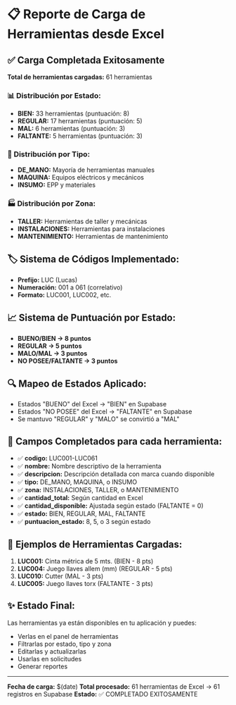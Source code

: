# 📋 Reporte de Carga de Herramientas desde Excel

## ✅ Carga Completada Exitosamente

**Total de herramientas cargadas:** 61 herramientas

### 📊 Distribución por Estado:
- **BIEN:** 33 herramientas (puntuación: 8)
- **REGULAR:** 17 herramientas (puntuación: 5) 
- **MAL:** 6 herramientas (puntuación: 3)
- **FALTANTE:** 5 herramientas (puntuación: 3)

### 🔧 Distribución por Tipo:
- **DE_MANO:** Mayoría de herramientas manuales
- **MAQUINA:** Equipos eléctricos y mecánicos
- **INSUMO:** EPP y materiales

### 🏭 Distribución por Zona:
- **TALLER:** Herramientas de taller y mecánicas
- **INSTALACIONES:** Herramientas para instalaciones
- **MANTENIMIENTO:** Herramientas de mantenimiento

## 🏷️ Sistema de Códigos Implementado:
- **Prefijo:** LUC (Lucas)
- **Numeración:** 001 a 061 (correlativo)
- **Formato:** LUC001, LUC002, etc.

## 📈 Sistema de Puntuación por Estado:
- **BUENO/BIEN → 8 puntos**
- **REGULAR → 5 puntos** 
- **MALO/MAL → 3 puntos**
- **NO POSEE/FALTANTE → 3 puntos**

## 🔍 Mapeo de Estados Aplicado:
- Estados "BUENO" del Excel → "BIEN" en Supabase
- Estados "NO POSEE" del Excel → "FALTANTE" en Supabase
- Se mantuvo "REGULAR" y "MALO" se convirtió a "MAL"

## 📝 Campos Completados para cada herramienta:
- ✅ **codigo:** LUC001-LUC061
- ✅ **nombre:** Nombre descriptivo de la herramienta
- ✅ **descripcion:** Descripción detallada con marca cuando disponible
- ✅ **tipo:** DE_MANO, MAQUINA, o INSUMO
- ✅ **zona:** INSTALACIONES, TALLER, o MANTENIMIENTO
- ✅ **cantidad_total:** Según cantidad en Excel
- ✅ **cantidad_disponible:** Ajustada según estado (FALTANTE = 0)
- ✅ **estado:** BIEN, REGULAR, MAL, FALTANTE
- ✅ **puntuacion_estado:** 8, 5, o 3 según estado

## 🎯 Ejemplos de Herramientas Cargadas:
1. **LUC001:** Cinta métrica de 5 mts. (BIEN - 8 pts)
2. **LUC004:** Juego llaves allem (mm) (REGULAR - 5 pts)
3. **LUC010:** Cutter (MAL - 3 pts)
4. **LUC005:** Juego llaves torx (FALTANTE - 3 pts)

## ✨ Estado Final:
Las herramientas ya están disponibles en tu aplicación y puedes:
- Verlas en el panel de herramientas
- Filtrarlas por estado, tipo y zona
- Editarlas y actualizarlas
- Usarlas en solicitudes
- Generar reportes

---
**Fecha de carga:** $(date)
**Total procesado:** 61 herramientas de Excel → 61 registros en Supabase
**Estado:** ✅ COMPLETADO EXITOSAMENTE
